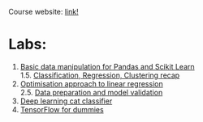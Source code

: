 

Course website: [link!](http://home.agh.edu.pl/~mdig/dokuwiki/doku.php?id=teaching:courses:agh:weaiiib:inf:adv-ml:2018-19_l:start#advanced_methods_in_machine_learning_2018_19)  
  
# Labs:
  1. [Basic data manipulation for Pandas and Scikit Learn](lab1/README.md)  
  1.5. [Classification, Regression, Clustering recap](lab1.5/README.md)  
  2. [Optimisation approach to linear regression](lab2/README.md)  
  2.5. [Data preparation and model validation](lab2.5/README.md)  
  3. [Deep learning cat classifier](lab3/README.md)  
  4. [TensorFlow for dummies](lab4/README.md)  
